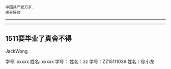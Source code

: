 
```
中国共产党万岁.
峰哥好帅
```
***
***
## 1511要毕业了真舍不得

JackWong

学号: xxxxx 姓名: xxxxx
学号： 姓名：zz
学号：ZZ15111039  姓名：徐小龙
